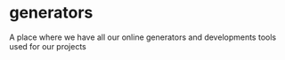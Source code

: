# generators
A place where we have all our online generators and developments tools used for our projects
